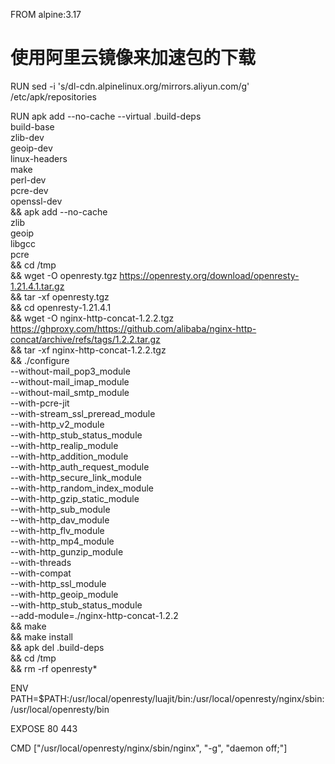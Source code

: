 FROM alpine:3.17

# 使用阿里云镜像来加速包的下载
RUN sed -i 's/dl-cdn.alpinelinux.org/mirrors.aliyun.com/g' /etc/apk/repositories

RUN apk add --no-cache --virtual .build-deps \
        build-base \
        zlib-dev \
        geoip-dev \
        linux-headers \
        make \
        perl-dev \
        pcre-dev \
        openssl-dev \
    &&  apk add --no-cache \
        zlib \
        geoip \
        libgcc \
        pcre \
    &&  cd /tmp \
    &&  wget -O openresty.tgz https://openresty.org/download/openresty-1.21.4.1.tar.gz \
    &&  tar -xf openresty.tgz \
    &&  cd openresty-1.21.4.1 \
    &&  wget -O nginx-http-concat-1.2.2.tgz https://ghproxy.com/https://github.com/alibaba/nginx-http-concat/archive/refs/tags/1.2.2.tar.gz \
    &&  tar -xf nginx-http-concat-1.2.2.tgz \
    &&  ./configure \
        --without-mail_pop3_module \
        --without-mail_imap_module \
        --without-mail_smtp_module \
        --with-pcre-jit \
        --with-stream_ssl_preread_module \
        --with-http_v2_module \
        --with-http_stub_status_module \
        --with-http_realip_module \
        --with-http_addition_module \
        --with-http_auth_request_module \
        --with-http_secure_link_module \
        --with-http_random_index_module \
        --with-http_gzip_static_module \
        --with-http_sub_module \
        --with-http_dav_module \
        --with-http_flv_module \
        --with-http_mp4_module \
        --with-http_gunzip_module \
        --with-threads \
        --with-compat \
        --with-http_ssl_module \
        --with-http_geoip_module \
        --with-http_stub_status_module \
        --add-module=./nginx-http-concat-1.2.2 \
    && make \
    && make install \
    && apk del .build-deps \
    && cd /tmp \
    && rm -rf openresty*

ENV PATH=$PATH:/usr/local/openresty/luajit/bin:/usr/local/openresty/nginx/sbin:/usr/local/openresty/bin

EXPOSE 80 443

CMD ["/usr/local/openresty/nginx/sbin/nginx", "-g", "daemon off;"]
